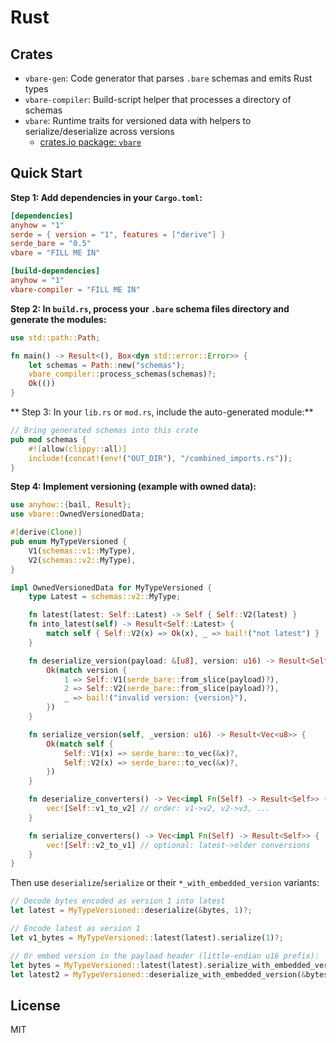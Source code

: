 # Rust

## Crates

- `vbare-gen`: Code generator that parses `.bare` schemas and emits Rust types
- `vbare-compiler`: Build-script helper that processes a directory of schemas
- `vbare`: Runtime traits for versioned data with helpers to serialize/deserialize across versions
    - [crates.io package: `vbare`](https://crates.io/crates/vbare)

## Quick Start

**Step 1: Add dependencies in your `Cargo.toml`:**

```toml
[dependencies]
anyhow = "1"
serde = { version = "1", features = ["derive"] }
serde_bare = "0.5"
vbare = "FILL ME IN"

[build-dependencies]
anyhow = "1"
vbare-compiler = "FILL ME IN"
```

**Step 2: In `build.rs`, process your `.bare` schema files directory and generate the modules:**

```rust
use std::path::Path;

fn main() -> Result<(), Box<dyn std::error::Error>> {
    let schemas = Path::new("schemas");
    vbare_compiler::process_schemas(schemas)?;
    Ok(())
}
```

** Step 3: In your `lib.rs` or `mod.rs`, include the auto-generated module:**

```rust
// Bring generated schemas into this crate
pub mod schemas {
    #![allow(clippy::all)]
    include!(concat!(env!("OUT_DIR"), "/combined_imports.rs"));
}
```

**Step 4: Implement versioning (example with owned data):**

```rust
use anyhow::{bail, Result};
use vbare::OwnedVersionedData;

#[derive(Clone)]
pub enum MyTypeVersioned {
    V1(schemas::v1::MyType),
    V2(schemas::v2::MyType),
}

impl OwnedVersionedData for MyTypeVersioned {
    type Latest = schemas::v2::MyType;

    fn latest(latest: Self::Latest) -> Self { Self::V2(latest) }
    fn into_latest(self) -> Result<Self::Latest> {
        match self { Self::V2(x) => Ok(x), _ => bail!("not latest") }
    }

    fn deserialize_version(payload: &[u8], version: u16) -> Result<Self> {
        Ok(match version {
            1 => Self::V1(serde_bare::from_slice(payload)?),
            2 => Self::V2(serde_bare::from_slice(payload)?),
            _ => bail!("invalid version: {version}"),
        })
    }

    fn serialize_version(self, _version: u16) -> Result<Vec<u8>> {
        Ok(match self {
            Self::V1(x) => serde_bare::to_vec(&x)?,
            Self::V2(x) => serde_bare::to_vec(&x)?,
        })
    }

    fn deserialize_converters() -> Vec<impl Fn(Self) -> Result<Self>> {
        vec![Self::v1_to_v2] // order: v1->v2, v2->v3, ...
    }

    fn serialize_converters() -> Vec<impl Fn(Self) -> Result<Self>> {
        vec![Self::v2_to_v1] // optional: latest->older conversions
    }
}
```

Then use `deserialize`/`serialize` or their `*_with_embedded_version` variants:

```rust
// Decode bytes encoded as version 1 into latest
let latest = MyTypeVersioned::deserialize(&bytes, 1)?;

// Encode latest as version 1
let v1_bytes = MyTypeVersioned::latest(latest).serialize(1)?;

// Or embed version in the payload header (little-endian u16 prefix):
let bytes = MyTypeVersioned::latest(latest).serialize_with_embedded_version(2)?;
let latest2 = MyTypeVersioned::deserialize_with_embedded_version(&bytes)?;
```

## License

MIT
